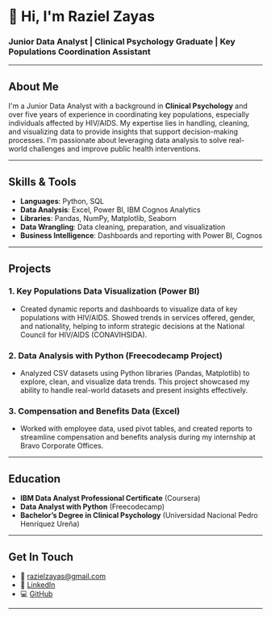 # 👋 Hi, I'm Raziel Zayas

### Junior Data Analyst | Clinical Psychology Graduate | Key Populations Coordination Assistant

---

## About Me
I'm a Junior Data Analyst with a background in **Clinical Psychology** and over five years of experience in coordinating key populations, especially individuals affected by HIV/AIDS. My expertise lies in handling, cleaning, and visualizing data to provide insights that support decision-making processes. I'm passionate about leveraging data analysis to solve real-world challenges and improve public health interventions.

---

## Skills & Tools
- **Languages**: Python, SQL
- **Data Analysis**: Excel, Power BI, IBM Cognos Analytics
- **Libraries**: Pandas, NumPy, Matplotlib, Seaborn
- **Data Wrangling**: Data cleaning, preparation, and visualization
- **Business Intelligence**: Dashboards and reporting with Power BI, Cognos

---

## Projects
### 1. **Key Populations Data Visualization (Power BI)**
- Created dynamic reports and dashboards to visualize data of key populations with HIV/AIDS. Showed trends in services offered, gender, and nationality, helping to inform strategic decisions at the National Council for HIV/AIDS (CONAVIHSIDA).

### 2. **Data Analysis with Python (Freecodecamp Project)**
- Analyzed CSV datasets using Python libraries (Pandas, Matplotlib) to explore, clean, and visualize data trends. This project showcased my ability to handle real-world datasets and present insights effectively.

### 3. **Compensation and Benefits Data (Excel)**
- Worked with employee data, used pivot tables, and created reports to streamline compensation and benefits analysis during my internship at Bravo Corporate Offices.

---

## Education
- **IBM Data Analyst Professional Certificate** (Coursera)
- **Data Analyst with Python** (Freecodecamp)
- **Bachelor’s Degree in Clinical Psychology** (Universidad Nacional Pedro Henríquez Ureña)

---

## Get In Touch
- 📧 [razielzayas@gmail.com](mailto:razielzayas@gmail.com)
- 🔗 [LinkedIn](https://www.linkedin.com/in/raziel-zayas-severino-66725569/)
- 💻 [GitHub](https://github.com/RazielZayas)

---


